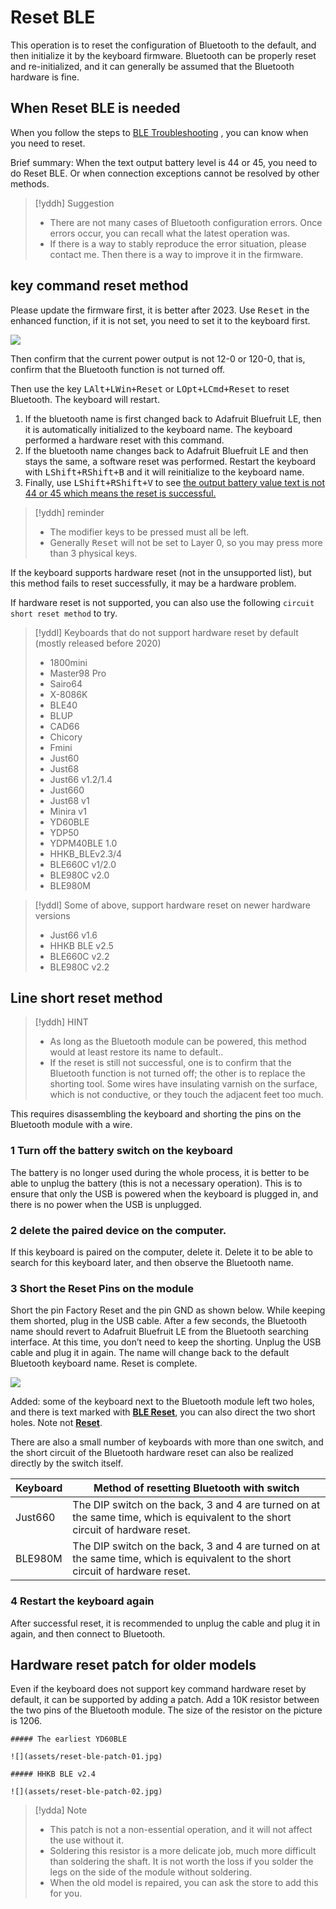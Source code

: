 # Reset BLE

This operation is to reset the configuration of Bluetooth to the default, and then initialize it by the keyboard firmware. Bluetooth can be properly reset and re-initialized, and it can generally be assumed that the Bluetooth hardware is fine.

## When Reset BLE is needed

When you follow the steps to [BLE Troubleshooting](en/ble-series/troubleshooting) , you can know when you need to reset.

Brief summary: When the text output battery level is 44 or 45, you need to do Reset BLE. Or when connection exceptions cannot be resolved by other methods.

> [!yddh] Suggestion
> - There are not many cases of Bluetooth configuration errors. Once errors occur, you can recall what the latest operation was.
> - If there is a way to stably reproduce the error situation, please contact me. Then there is a way to improve it in the firmware.


## key command reset method

Please update the firmware first, it is better after 2023. Use <kbd>Reset</kbd> in the enhanced function, if it is not set, you need to set it to the keyboard first.

![](assets/reset-ble-01.jpg)

Then confirm that the current power output is not 12-0 or 120-0, that is, confirm that the Bluetooth function is not turned off.

Then use the key <kbd>LAlt+LWin+Reset</kbd> or <kbd>LOpt+LCmd+Reset</kbd> to reset Bluetooth. The keyboard will restart.

1. If the bluetooth name is first changed back to Adafruit Bluefruit LE, then it is automatically initialized to the keyboard name. The keyboard performed a hardware reset with this command. 
2. If the bluetooth name changes back to Adafruit Bluefruit LE and then stays the same, a software reset was performed. Restart the keyboard with <kbd>LShift+RShift+B</kbd> and it will reinitialize to the keyboard name. 
3. Finally, use <kbd>LShift+RShift+V</kbd> to see <u>the output battery value  text is not 44 or 45 which means the reset is successful. </u>

> [!yddh] reminder
> - The modifier keys to be pressed must all be left. 
> - Generally <kbd>Reset</kbd> will not be set to Layer 0, so you may press more than 3 physical keys.

If the keyboard supports hardware reset (not in the unsupported list), but this method fails to reset successfully, it may be a hardware problem.

If hardware reset is not supported, you can also use the following `circuit short reset method` to try.

> [!yddl] Keyboards that do not support hardware reset by default (mostly released before 2020)
> - 1800mini
> - Master98 Pro
> - Sairo64
> - X-8086K
> - BLE40
> - BLUP
> - CAD66
> - Chicory
> - Fmini
> - Just60
> - Just68
> - Just66 v1.2/1.4
> - Just660
> - Just68 v1
> - Minira v1
> - YD60BLE
> - YDP50
> - YDPM40BLE 1.0
> - HHKB_BLEv2.3/4
> - BLE660C v1/2.0
> - BLE980C v2.0
> - BLE980M

> [!yddl] Some of above, support hardware reset on newer hardware versions
> - Just66 v1.6
> - HHKB BLE v2.5
> - BLE660C v2.2
> - BLE980C v2.2

## Line short reset method

> [!yddh] HINT
> - As long as the Bluetooth module can be powered, this method would at least restore its name to default..
> - If the reset is still not successful, one is to confirm that the Bluetooth function is not turned off; the other is to replace the shorting tool. Some wires have insulating varnish on the surface, which is not conductive, or they touch the adjacent feet too much.

This requires disassembling the keyboard and shorting the pins on the Bluetooth module with a wire. 

### 1 Turn off the battery switch on the keyboard 

The battery is no longer used during the whole process, it is better to be able to unplug the battery (this is not a necessary operation). This is to ensure that only the USB is powered when the keyboard is plugged in, and there is no power when the USB is unplugged.

### 2 delete the paired device on the computer. 

If this keyboard is paired on the computer, delete it. Delete it to be able to search for this keyboard later, and then observe the Bluetooth name.

### 3 Short the Reset Pins on the module

Short the pin Factory Reset and the pin GND as shown below. While keeping them shorted, plug in the USB cable. After a few seconds, the Bluetooth name should revert to Adafruit Bluefruit LE from the Bluetooth searching interface. At this time, you don’t need to keep the shorting. Unplug the USB cable and plug it in again. The name will change back to the default Bluetooth keyboard name. Reset is complete.

![](assets/reset-ble-07.jpg)

Added: some of the keyboard next to the Bluetooth module left two holes, and there is text marked with  <b><u>BLE Reset</u></b>, you can also direct the two short holes. Note not <b><u>Reset</u></b>.

There are also a small number of keyboards with more than one switch, and the short circuit of the Bluetooth hardware reset can also be realized directly by the switch itself.

| Keyboard  | Method of resetting Bluetooth with switch |
| --- | --- |
| Just660 | The DIP switch on the back, 3 and 4 are turned on at the same time, which is equivalent to the short circuit of hardware reset. |
| BLE980M | The DIP switch on the back, 3 and 4 are turned on at the same time, which is equivalent to the short circuit of hardware reset. |

### 4 Restart the keyboard again

After successful reset, it is recommended to unplug the cable and plug it in again, and then connect to Bluetooth.


## Hardware reset patch for older models

Even if the keyboard does not support key command hardware reset by default, it can be supported by adding a patch. Add a 10K resistor between the two pins of the Bluetooth module. The size of the resistor on the picture is 1206.

```ad-yddcol0
##### The earliest YD60BLE

![](assets/reset-ble-patch-01.jpg)
```

```ad-yddcol1
##### HHKB BLE v2.4

![](assets/reset-ble-patch-02.jpg)
```

> [!ydda] Note
> - This patch is not a non-essential operation, and it will not affect the use without it.
> - Soldering this resistor is a more delicate job, much more difficult than soldering the shaft. It is not worth the loss if you solder the legs on the side of the module without soldering.
> - When the old model is repaired, you can ask the store to add this for you.

